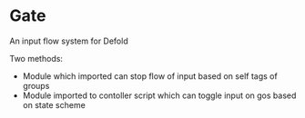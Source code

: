 # Gate
An input flow system for Defold

Two methods:
* Module which imported can stop flow of input based on self tags of groups
* Module imported to contoller script which can toggle input on gos based on state scheme
